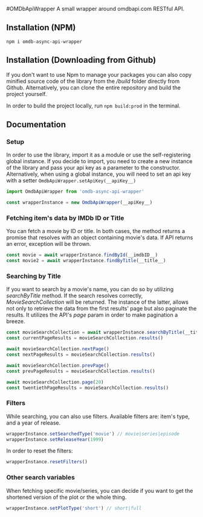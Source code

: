 #OMDbApiWrapper
A small wrapper around omdbapi.com RESTful API.

## Installation (NPM)
```
npm i omdb-async-api-wrapper
```

## Installation (Downloading from Github)
If you don't want to use Npm to manage your packages you can also copy minified source code of the library
from the */build* folder directly from Github. Alternatively, you can clone the entire repository and build the
project yourself.

In order to build the project locally, run `npm build:prod` in the terminal.

## Documentation

### Setup
In order to use the library, import it as a module or use the self-registering global instance.
If you decide to import, you need to create a new instance of the library and pass your api key as a
parameter to the constructor. Alternatively, when using a global instance, you will need to set an api key
with a setter `OmdbApiWrapper.setApiKey(__apiKey__)`
```js
import OmdbApiWrapper from 'omdb-async-api-wrapper'

const wrapperInstance = new OmdbApiWrapper(__apiKey__)
```

### Fetching item's data by **IMDb ID** or **Title**
You can fetch a movie by ID or title. In both cases, the method returns a promise that resolves
with an object containing movie's data. If API returns an error, exception will be thrown.
```js
const movie = await wrapperInstance.findById(__imdbID__)
const movie2 = await wrapperInstance.findByTitle(__title__)
```

### Searching by Title
If you want to search by a movie's name, you can do so by utilizing *searchByTitle* method. If the
search resolves correctly, *MovieSearchCollection* will be returned. The instance of the latter, allows
not only to retrieve the data from the first results' page but also paginate the results. It utilizes the 
API's *page* param in order to make pagination a breeze.
```js
const movieSearchCollection = await wrapperInstance.searchByTitle(__title__)
const currentPageResults = movieSearchCollection.results()

await movieSearchCollection.nextPage()
const nextPageResults = movieSearchCollection.results()

await movieSearchCollection.prevPage()
const prevPageResults = movieSearchCollection.results()

await movieSearchCollection.page(20)
const twentiethPageResults = movieSearchCollection.results()

```

### Filters
While searching, you can also use filters. Available filters are: item's type, and a year of release.
```js
wrapperInstance.setSearchedType('movie') // movie|series|episode
wrapperInstance.setReleaseYear(1999)
```
In order to reset the filters:
```js
wrapperInstance.resetFilters()
```

### Other search variables
When fetching specific movie/series, you can decide if you want to get the shortened version of the
plot or the whole thing.
```js
wrapperInstance.setPlotType('short') // short|full
```
